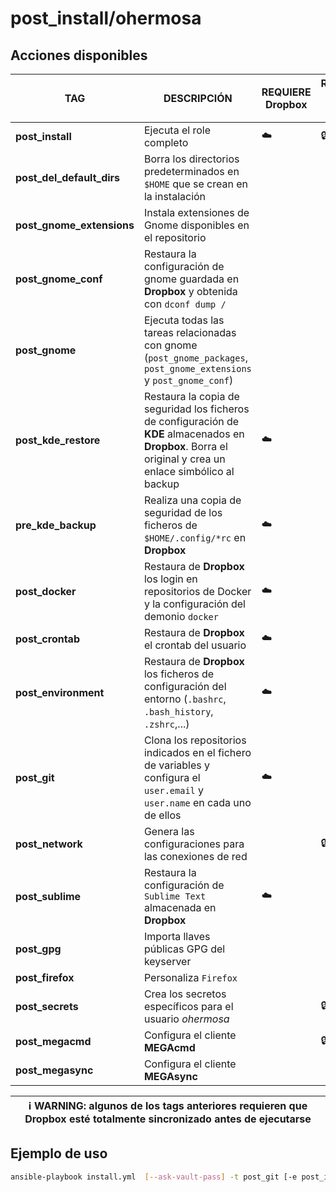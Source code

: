 # post_install/ohermosa

## Acciones disponibles

| **TAG** | **DESCRIPCIÓN** | **REQUIERE Dropbox** | **REQUIERE `ask-vault-pass`** |
|------------|--------------|----------------------|-------------------------------|
| **post_install** | Ejecuta el role completo | :cloud: | :lock: |
| **post_del_default_dirs** | Borra los directorios predeterminados en `$HOME` que se crean en la instalación | | |
| **post_gnome_extensions** | Instala extensiones de Gnome disponibles en el repositorio | | |
| **post_gnome_conf** | Restaura la configuración de gnome guardada en **Dropbox** y obtenida con `dconf dump /` | | |
| **post_gnome** | Ejecuta todas las tareas relacionadas con gnome (`post_gnome_packages`, `post_gnome_extensions` y `post_gnome_conf`) | | |
| **post_kde_restore** | Restaura la copia de seguridad los ficheros de configuración de **KDE** almacenados en **Dropbox**. Borra el original y crea un enlace simbólico al backup | :cloud: | |
| **pre_kde_backup** | Realiza una copia de seguridad de los ficheros de `$HOME/.config/*rc` en **Dropbox** | :cloud: | |
| **post_docker** | Restaura de **Dropbox** los login en repositorios de Docker y la configuración del demonio `docker` | :cloud: | |
| **post_crontab** | Restaura de **Dropbox** el crontab del usuario | :cloud: | |
| **post_environment** | Restaura de **Dropbox** los ficheros de configuración del entorno (`.bashrc`, `.bash_history`, `.zshrc`,...) | :cloud: | |
| **post_git** | Clona los repositorios indicados en el fichero de variables y configura el `user.email` y `user.name` en cada uno de ellos | :cloud: |
| **post_network** | Genera las configuraciones para las conexiones de red | | :lock: |
| **post_sublime** | Restaura la configuración de `Sublime Text` almacenada en **Dropbox** | :cloud: | |
| **post_gpg** | Importa llaves públicas GPG del keyserver | | |
| **post_firefox** | Personaliza `Firefox` | | |
| **post_secrets** | Crea los secretos específicos para el usuario _ohermosa_ | | :lock: |
| **post_megacmd** | Configura el cliente **MEGAcmd** | | :lock: |
| **post_megasync** | Configura el cliente **MEGAsync** | | |

| :information_source: **WARNING**: algunos de los tags anteriores requieren que **Dropbox** esté totalmente sincronizado antes de ejecutarse |
| --- |

## Ejemplo de uso

```bash
ansible-playbook install.yml  [--ask-vault-pass] -t post_git [-e post_install_user=ohermosa]
```

